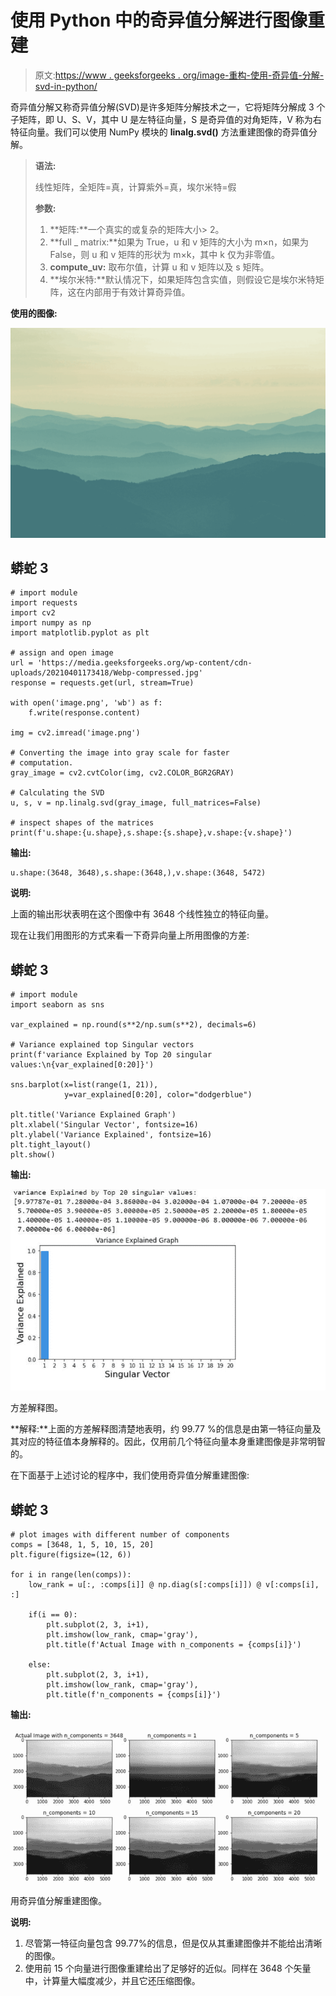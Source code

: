 # 使用 Python 中的奇异值分解进行图像重建

> 原文:[https://www . geeksforgeeks . org/image-重构-使用-奇异值-分解-svd-in-python/](https://www.geeksforgeeks.org/image-reconstruction-using-singular-value-decomposition-svd-in-python/)

奇异值分解又称奇异值分解(SVD)是许多矩阵分解技术之一，它将矩阵分解成 3 个子矩阵，即 U、S、V，其中 U 是左特征向量，S 是奇异值的对角矩阵，V 称为右特征向量。我们可以使用 NumPy 模块的 **linalg.svd()** 方法重建图像的奇异值分解。

> **语法:**
> 
> 线性矩阵，全矩阵=真，计算紫外=真，埃尔米特=假
> 
> **参数:**
> 
> 1.  **矩阵:**一个真实的或复杂的矩阵大小> 2。
> 2.  **full _ matrix:**如果为 True，u 和 v 矩阵的大小为 m×n，如果为 False，则 u 和 v 矩阵的形状为 m×k，其中 k 仅为非零值。
> 3.  **compute_uv:** 取布尔值，计算 u 和 v 矩阵以及 s 矩阵。
> 4.  **埃尔米特:**默认情况下，如果矩阵包含实值，则假设它是埃尔米特矩阵，这在内部用于有效计算奇异值。

**使用的图像:**

![](img/4b815c2d0f19a6e10fd166f465939462.png)

## 蟒蛇 3

```
# import module
import requests
import cv2
import numpy as np
import matplotlib.pyplot as plt

# assign and open image
url = 'https://media.geeksforgeeks.org/wp-content/cdn-uploads/20210401173418/Webp-compressed.jpg'
response = requests.get(url, stream=True)

with open('image.png', 'wb') as f:
    f.write(response.content)

img = cv2.imread('image.png')

# Converting the image into gray scale for faster
# computation.
gray_image = cv2.cvtColor(img, cv2.COLOR_BGR2GRAY)

# Calculating the SVD
u, s, v = np.linalg.svd(gray_image, full_matrices=False)

# inspect shapes of the matrices
print(f'u.shape:{u.shape},s.shape:{s.shape},v.shape:{v.shape}')
```

**输出:**

```
u.shape:(3648, 3648),s.shape:(3648,),v.shape:(3648, 5472)
```

**说明:**

上面的输出形状表明在这个图像中有 3648 个线性独立的特征向量。

现在让我们用图形的方式来看一下奇异向量上所用图像的方差:

## 蟒蛇 3

```
# import module
import seaborn as sns

var_explained = np.round(s**2/np.sum(s**2), decimals=6)

# Variance explained top Singular vectors
print(f'variance Explained by Top 20 singular values:\n{var_explained[0:20]}')

sns.barplot(x=list(range(1, 21)),
            y=var_explained[0:20], color="dodgerblue")

plt.title('Variance Explained Graph')
plt.xlabel('Singular Vector', fontsize=16)
plt.ylabel('Variance Explained', fontsize=16)
plt.tight_layout()
plt.show()
```

**输出:**

![](img/87e1e65f1c22a37baba184727ed4fcc1.png)

方差解释图。

**解释:**上面的方差解释图清楚地表明，约 99.77 %的信息是由第一特征向量及其对应的特征值本身解释的。因此，仅用前几个特征向量本身重建图像是非常明智的。

在下面基于上述讨论的程序中，我们使用奇异值分解重建图像:

## 蟒蛇 3

```
# plot images with different number of components
comps = [3648, 1, 5, 10, 15, 20]
plt.figure(figsize=(12, 6))

for i in range(len(comps)):
    low_rank = u[:, :comps[i]] @ np.diag(s[:comps[i]]) @ v[:comps[i], :]

    if(i == 0):
        plt.subplot(2, 3, i+1),
        plt.imshow(low_rank, cmap='gray'),
        plt.title(f'Actual Image with n_components = {comps[i]}')

    else:
        plt.subplot(2, 3, i+1),
        plt.imshow(low_rank, cmap='gray'),
        plt.title(f'n_components = {comps[i]}')
```

**输出:**

![](img/a4b8aeed7cb0579c8e8166c5093e5e79.png)

用奇异值分解重建图像。

**说明:**

1.  尽管第一特征向量包含 99.77%的信息，但是仅从其重建图像并不能给出清晰的图像。
2.  使用前 15 个向量进行图像重建给出了足够好的近似。同样在 3648 个矢量中，计算量大幅度减少，并且它还压缩图像。
